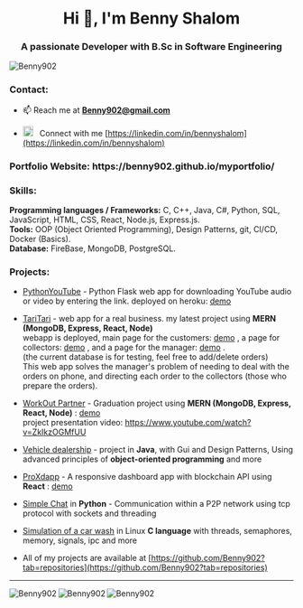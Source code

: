 <!-- ![MasterHead](https://miro.medium.com/v2/resize:fit:1400/1*YZ2fsT9k1CmlMil-Fda0Zg.png) -->
<h1 align="center">Hi 👋, I'm Benny Shalom</h1>
<h3 align="center">A passionate Developer with B.Sc in Software Engineering</h3>

<p align="left"> <img src="https://komarev.com/ghpvc/?username=Benny902&label=Profile%20views&color=0e75b6&style=flat" alt="Benny902" /></p>

<h3 align="left">Contact:</h3>

- 📫 Reach me at **Benny902@gmail.com**

- <img src="https://upload.wikimedia.org/wikipedia/commons/thumb/8/81/LinkedIn_icon.svg/2048px-LinkedIn_icon.svg.png" alt="redux" width="18" height="18"/></a>  &nbsp;&nbsp;Connect with me [https://linkedin.com/in/bennyshalom](https://linkedin.com/in/bennyshalom) 

<h3 align="left">Portfolio Website: https://benny902.github.io/myportfolio/</h3>
<p align="left"> 



<h3 align="left">Skills:</h3>
<p align="left"> 
  
<b>Programming languages / Frameworks:</b> C, C++, Java, C#, Python, SQL, JavaScript, HTML, CSS, React, Node.js, Express.js.<br>
<b>Tools:</b> OOP (Object Oriented Programming), Design Patterns, git, CI/CD, Docker (Basics).<br>
<b>Database:</b> FireBase, MongoDB, PostgreSQL.<br>

  
</p>


<h3 align="left">Projects:</h3>
<p align="left"> 

- [PythonYouTube](https://github.com/Benny902/pythonYouTube) - Python Flask web app for downloading YouTube audio or video by entering the link.
deployed on heroku: [demo](https://flaskyoutube-b4d7fccba6a3.herokuapp.com/)

- [TariTari](https://github.com/Benny902/tari) - web app for a real business. my latest project using <b>MERN (MongoDB, Express, React, Node)</b>  <br>
webapp is deployed, main page for the customers: [demo](https://tari-tari-5c1910427284.herokuapp.com) , a page for collectors: [demo](https://tari-tari-5c1910427284.herokuapp.com/collector) , and a page for the manager: [demo](https://tari-tari-5c1910427284.herokuapp.com/manager) . <br>
(the current database is for testing, feel free to add/delete orders) <br>
This web app solves the manager's problem of needing to deal with the orders on phone, and directing each order to the collectors (those who prepare the orders).  <br>

- [WorkOut Partner](https://github.com/Benny902/WorkoutPartner) - Graduation project using <b>MERN (MongoDB, Express, React, Node)</b> : 
[demo](https://workoutpartners.herokuapp.com) <br> project presentation video: https://www.youtube.com/watch?v=ZkIkzOGMfUU
  
- [Vehicle dealership](https://github.com/Benny902/vehicle-project-java) - project in <b>Java</b>, with Gui and Design Patterns, Using advanced principles of <b>object-oriented programming</b> and more

- [ProXdapp](https://github.com/Benny902/proxdapp) - A responsive dashboard app with blockchain API using <b>React</b> : [demo](https://benny902.github.io/proxdapp/)
  
- [Simple Chat](https://github.com/Benny902/tcpClientServer) in <b>Python</b> - Communication within a P2P network using tcp protocol with sockets and threading 
  
- [Simulation of a car wash](https://github.com/Benny902/carWashSimulation) in Linux <b>C language</b> with threads, semaphores, memory, signals, ipc and more 
  
- All of my projects are available at [https://github.com/Benny902?tab=repositories](https://github.com/Benny902?tab=repositories)
</p>

<hr>
<img align="left" src="https://github-readme-stats.vercel.app/api/top-langs?username=Benny902&show_icons=true&locale=en&layout=compact" alt="Benny902" />
<img align="left" src="https://github-readme-stats.vercel.app/api?username=Benny902&show_icons=true&locale=en" alt="Benny902" />
<img align="left" src="https://github-readme-streak-stats.herokuapp.com/?user=Benny902&" alt="Benny902" />

